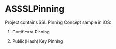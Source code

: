 # ASSSLPinning

Project contains SSL Pinning Concept sample in iOS:

1. Certificate Pinning

2. Public(Hash) Key Pinning 
